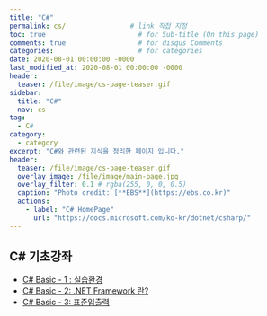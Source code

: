 ```yaml
---
title: "C#"
permalink: cs/                # link 직접 지정
toc: true                       # for Sub-title (On this page)
comments: true                  # for disqus Comments
categories:                     # for categories
date: 2020-08-01 00:00:00 -0000
last_modified_at: 2020-08-01 00:00:00 -0000
header:
  teaser: /file/image/cs-page-teaser.gif
sidebar:
  title: "C#" 
  nav: cs
tag:
  - C#
category:
  - category
excerpt: "C#와 관련된 지식을 정리한 페이지 입니다."
header:
  teaser: /file/image/cs-page-teaser.gif
  overlay_image: /file/image/main-page.jpg
  overlay_filter: 0.1 # rgba(255, 0, 0, 0.5)
  caption: "Photo credit: [**EBS**](https://ebs.co.kr)"
  actions:
    - label: "C# HomePage"
      url: "https://docs.microsoft.com/ko-kr/dotnet/csharp/"
---
```


## C# 기초강좌

* [C# Basic - 1 : 실습환경](/cs-basic-1/)
* [C# Basic - 2: .NET Framework 란?](/cs-basic-2/)
* [C# Basic - 3: 표준입출력](/cs-basic-3/)